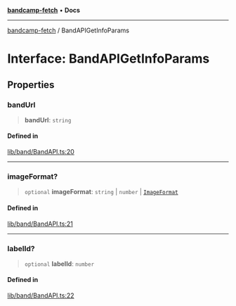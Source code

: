 [**bandcamp-fetch**](../README.md) • **Docs**

***

[bandcamp-fetch](../README.md) / BandAPIGetInfoParams

# Interface: BandAPIGetInfoParams

## Properties

### bandUrl

> **bandUrl**: `string`

#### Defined in

[lib/band/BandAPI.ts:20](https://github.com/patrickkfkan/bandcamp-fetch/blob/d7908af6ae5080a27ddea05f2631b8fc5129d64d/src/lib/band/BandAPI.ts#L20)

***

### imageFormat?

> `optional` **imageFormat**: `string` \| `number` \| [`ImageFormat`](ImageFormat.md)

#### Defined in

[lib/band/BandAPI.ts:21](https://github.com/patrickkfkan/bandcamp-fetch/blob/d7908af6ae5080a27ddea05f2631b8fc5129d64d/src/lib/band/BandAPI.ts#L21)

***

### labelId?

> `optional` **labelId**: `number`

#### Defined in

[lib/band/BandAPI.ts:22](https://github.com/patrickkfkan/bandcamp-fetch/blob/d7908af6ae5080a27ddea05f2631b8fc5129d64d/src/lib/band/BandAPI.ts#L22)
